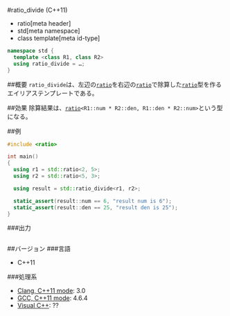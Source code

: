 #ratio_divide (C++11)
* ratio[meta header]
* std[meta namespace]
* class template[meta id-type]

```cpp
namespace std {
  template <class R1, class R2>
  using ratio_divide = …;
}
```

##概要
`ratio_divide`は、左辺の[`ratio`](./ratio.md)を右辺の[`ratio`](./ratio.md)で除算した[`ratio`](./ratio.md)型を作るエイリアステンプレートである。


##効果
除算結果は、[`ratio`](./ratio.md)`<R1::num * R2::den, R1::den * R2::num>`という型になる。


##例
```cpp
#include <ratio>

int main()
{
  using r1 = std::ratio<2, 5>;
  using r2 = std::ratio<5, 3>;

  using result = std::ratio_divide<r1, r2>;

  static_assert(result::num == 6, "result num is 6");
  static_assert(result::den == 25, "result den is 25");
}
```

###出力
```
```

##バージョン
###言語
- C++11

###処理系
- [Clang, C++11 mode](/implementation.md#clang): 3.0
- [GCC, C++11 mode](/implementation.md#gcc): 4.6.4
- [Visual C++](/implementation.md#visual_cpp): ??


